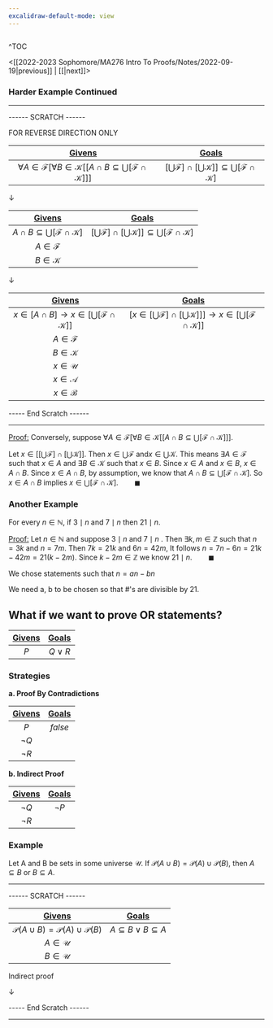 ```yaml
---
excalidraw-default-mode: view
---
```



```toc

```

^TOC

<[[2022-2023 Sophomore/MA276 Intro To Proofs/Notes/2022-09-19|previous]] | [[|next]]>

### Harder Example Continued

---
------ SCRATCH ------

FOR REVERSE DIRECTION ONLY

|<u>Givens</u>|<u>Goals</u>|
| :---: | :---: |
|$\forall A \in \mathcal{F}[\forall B \in \mathcal{K}[[A\cap B \subseteq \bigcup[\mathcal{F}\cap\mathcal{K}]]]$|$[\bigcup \mathcal{F}]\cap [\bigcup\mathcal{K}]]\subseteq \bigcup[\mathcal{F}\cap\mathcal{K}]$|

$\downarrow$

|<u>Givens</u>|<u>Goals</u>|
| :---: | :---: |
|$A\cap B \subseteq \bigcup[\mathcal{F}\cap\mathcal{K}]$|$[\bigcup \mathcal{F}]\cap [\bigcup\mathcal{K}]]\subseteq \bigcup[\mathcal{F}\cap\mathcal{K}]$|
|$A \in \mathcal{F}$||
|$B \in \mathcal{K}$||

$\downarrow$

|<u>Givens</u>|<u>Goals</u>|
| :---: | :---: |
|$x \in [A\cap B] \to x \in [\bigcup[\mathcal{F}\cap\mathcal{K}]]$|$[x \in [\bigcup \mathcal{F}]\cap [\bigcup\mathcal{K}]]]\to x \in [\bigcup[\mathcal{F}\cap\mathcal{K}]]$|
|$A \in \mathcal{F}$||
|$B \in \mathcal{K}$||
|$x \in \mathcal{U}$||
|$x \in \mathcal{A}$||
|$x \in \mathcal{B}$||

----- End Scratch ------

---

<u>Proof:</u> Conversely, suppose $\forall A \in \mathcal{F}[\forall B \in \mathcal{K}[[A\cap B \subseteq \bigcup[\mathcal{F}\cap\mathcal{K}]]]$.

Let $x\in[[\bigcup\mathcal{F}]\cap[\bigcup\mathcal{K}]]$. Then $x \in \bigcup\mathcal{F}$ and$x \in \bigcup\mathcal{K}$. This means $\exists A \in \mathcal{F}$ such that $x\in A$ and $\exists B \in \mathcal{K}$ such that $x \in B$. Since $x \in A$ and $x\in B$, $x \in A \cap B$. Since $x \in A \cap B$, by assumption, we know that $A \cap B \subseteq \bigcup[\mathcal{F}\cap\mathcal{K}]$. So $x \in A \cap B$ implies $x \in \bigcup[\mathcal{F}\cap\mathcal{K}].\qquad\blacksquare$


### Another Example

For every $n\in\mathbb{N}$, if $3\mid n$ and $7 \mid n$ then $21 \mid n$.

<u>Proof:</u> Let $n\in\mathbb{N}$ and suppose $3 \mid n$ and $7 \mid n$ . Then $\exists k,m \in \mathbb{Z}$ such that $n=3k$ and $n=7m$. Then $7k = 21k$ and $6n = 42m$, It follows $n=7n-6n=21k-42m=21(k-2m)$. Since $k-2m\in\mathbb{Z}$ we know $21\mid n.\qquad\blacksquare$


We chose statements such that $n=an-bn$

We need a, b to be chosen so that #'s are divisible by 21.


## What if we want to prove OR statements?


|<u>Givens</u>|<u>Goals</u>|
| :---: | :---: |
|$P$|$Q\lor R$|

### Strategies

**a. Proof By Contradictions**

|<u>Givens</u>|<u>Goals</u>|
| :---: | :---: |
|$P$|$false$|
|$\neg Q$||
|$\neg R$||

**b. Indirect Proof** 

|<u>Givens</u>|<u>Goals</u>|
| :---: | :---: |
|$\neg Q$|$\neg P$|
|$\neg R$||


### Example

Let A and B be sets in some universe $\mathcal{U}$. If $\mathcal{P}(A\cup B) = \mathcal{P}(A)\cup\mathcal{P}(B)$, then $A\subseteq B$ or $B \subseteq A$.

---
------ SCRATCH ------


|<u>Givens</u>|<u>Goals</u>|
| :---: | :---: |
|$\mathcal{P}(A\cup B) = \mathcal{P}(A)\cup\mathcal{P}(B)$|$A\subseteq B \lor B \subseteq A$|
|$A \in \mathcal{U}$||
|$B \in \mathcal{U}$||

Indirect proof 

$\downarrow$


----- End Scratch ------

---





